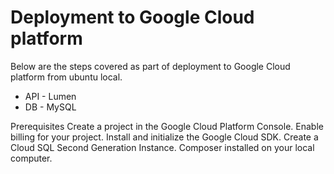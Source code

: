 # Deployment to Google Cloud platform

Below are the steps covered as part of deployment to Google Cloud platform from ubuntu local.
* API - Lumen
* DB - MySQL

Prerequisites
Create a project in the Google Cloud Platform Console.
Enable billing for your project.
Install and initialize the Google Cloud SDK.
Create a Cloud SQL Second Generation Instance.
Composer installed on your local computer.
